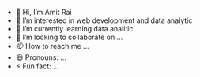 - 👋 Hi, I’m Amit Rai
- 👀 I’m interested in web development and data analytic
- 🌱 I’m currently learning data analitic
- 💞️ I’m looking to collaborate on ...
- 📫 How to reach me ...
- 😄 Pronouns: ...
- ⚡ Fun fact: ...

<!---
ami63/ami63 is a ✨ special ✨ repository because its `README.md` (this file) appears on your GitHub profile.
You can click the Preview link to take a look at your changes.
--->
